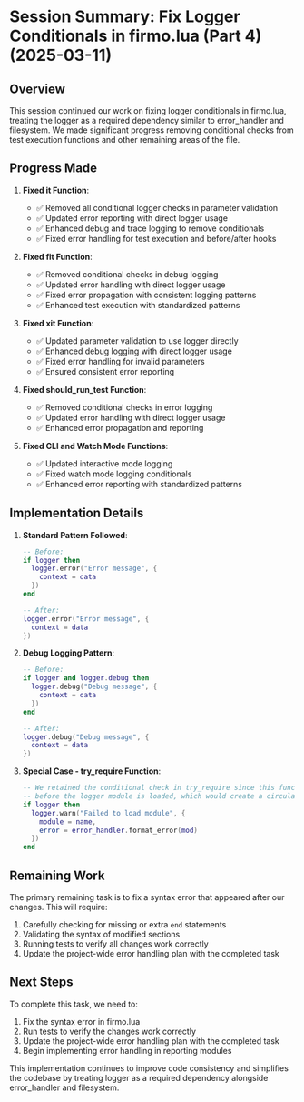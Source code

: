 # Session Summary: Fix Logger Conditionals in firmo.lua (Part 4) (2025-03-11)

## Overview

This session continued our work on fixing logger conditionals in firmo.lua, treating the logger as a required dependency similar to error_handler and filesystem. We made significant progress removing conditional checks from test execution functions and other remaining areas of the file.

## Progress Made

1. **Fixed it Function**:
   - ✅ Removed all conditional logger checks in parameter validation
   - ✅ Updated error reporting with direct logger usage
   - ✅ Enhanced debug and trace logging to remove conditionals
   - ✅ Fixed error handling for test execution and before/after hooks

2. **Fixed fit Function**:
   - ✅ Removed conditional checks in debug logging
   - ✅ Updated error handling with direct logger usage
   - ✅ Fixed error propagation with consistent logging patterns
   - ✅ Enhanced test execution with standardized patterns

3. **Fixed xit Function**:
   - ✅ Updated parameter validation to use logger directly
   - ✅ Enhanced debug logging with direct logger usage
   - ✅ Fixed error handling for invalid parameters
   - ✅ Ensured consistent error reporting

4. **Fixed should_run_test Function**:
   - ✅ Removed conditional checks in error logging
   - ✅ Updated error handling with direct logger usage
   - ✅ Enhanced error propagation and reporting

5. **Fixed CLI and Watch Mode Functions**:
   - ✅ Updated interactive mode logging
   - ✅ Fixed watch mode logging conditionals
   - ✅ Enhanced error reporting with standardized patterns

## Implementation Details

1. **Standard Pattern Followed**:
   ```lua
   -- Before:
   if logger then
     logger.error("Error message", {
       context = data
     })
   end
   
   -- After:
   logger.error("Error message", {
     context = data
   })
   ```

2. **Debug Logging Pattern**:
   ```lua
   -- Before:
   if logger and logger.debug then
     logger.debug("Debug message", {
       context = data
     })
   end
   
   -- After:
   logger.debug("Debug message", {
     context = data
   })
   ```

3. **Special Case - try_require Function**:
   ```lua
   -- We retained the conditional check in try_require since this function runs
   -- before the logger module is loaded, which would create a circular dependency
   if logger then
     logger.warn("Failed to load module", {
       module = name,
       error = error_handler.format_error(mod)
     })
   end
   ```

## Remaining Work

The primary remaining task is to fix a syntax error that appeared after our changes. This will require:

1. Carefully checking for missing or extra `end` statements
2. Validating the syntax of modified sections
3. Running tests to verify all changes work correctly
4. Update the project-wide error handling plan with the completed task

## Next Steps

To complete this task, we need to:

1. Fix the syntax error in firmo.lua
2. Run tests to verify the changes work correctly
3. Update the project-wide error handling plan with the completed task
4. Begin implementing error handling in reporting modules

This implementation continues to improve code consistency and simplifies the codebase by treating logger as a required dependency alongside error_handler and filesystem.